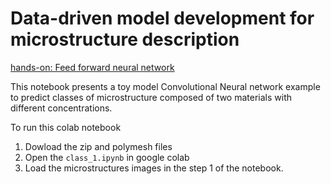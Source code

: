 # Data-driven model development for microstructure description

[hands-on: Feed forward neural network](https://playground.tensorflow.org/#activation=relu&batchSize=10&dataset=xor&regDataset=reg-gauss&learningRate=0.03&regularizationRate=0.001&noise=0&networkShape=4,3,3&seed=0.43709&showTestData=false&discretize=false&percTrainData=50&x=true&y=true&xTimesY=false&xSquared=false&ySquared=false&cosX=false&sinX=false&cosY=false&sinY=false&collectStats=false&problem=regression&initZero=false&hideText=false&noise_hide=true&regularization_hide=true&regularizationRate_hide=true)

This notebook presents a toy model Convolutional Neural network example to predict classes of microstructure composed of two materials with different concentrations. 

To run this colab notebook

1. Dowload the zip and polymesh files
2. Open the `class_1.ipynb` in google colab
3. Load the microstructures images in the step 1 of the notebook. 
